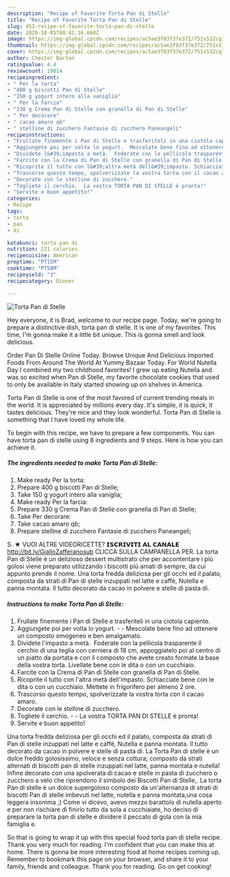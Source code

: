 ```yaml
---
description: "Recipe of Favorite Torta Pan di Stelle"
title: "Recipe of Favorite Torta Pan di Stelle"
slug: 453-recipe-of-favorite-torta-pan-di-stelle
date: 2020-10-05T08:41:16.660Z
image: https://img-global.cpcdn.com/recipes/ac5ae3f03f37e372/751x532cq70/torta-pan-di-stelle-recipe-main-photo.jpg
thumbnail: https://img-global.cpcdn.com/recipes/ac5ae3f03f37e372/751x532cq70/torta-pan-di-stelle-recipe-main-photo.jpg
cover: https://img-global.cpcdn.com/recipes/ac5ae3f03f37e372/751x532cq70/torta-pan-di-stelle-recipe-main-photo.jpg
author: Chester Barton
ratingvalue: 4.4
reviewcount: 19814
recipeingredient:
- " Per la torta"
- "400 g biscotti Pan di Stelle"
- "150 g yogurt intero alla vaniglia"
- " Per la farcia"
- "330 g Crema Pan di Stelle con granella di Pan di Stelle"
- " Per decorare"
- " cacao amaro qb"
- " stelline di zucchero Fantasie di zucchero Paneangeli"
recipeinstructions:
- "Frullate finemente i Pan di Stelle e trasferiteli in una ciotola capiente."
- "Aggiungete poi per volta lo yogurt.  Mescolate bene fino ad ottenere un composto omogeneo e ben amalgamato."
- "Dividete l&#39;impasto a metà.  Foderate con la pellicola trasparente il cerchio di una teglia con cerniera di 18 cm, appoggiatelo poi al centro di un piatto da portata e con il composto che avete creato formate la base della vostra torta. Livellate bene con le dita o con un cucchiaio."
- "Farcite con la Crema di Pan di Stelle con granella di Pan di Stelle."
- "Ricoprite il tutto con l&#39;altra metà dell&#39;impasto. Schiacciate bene con le dita o con un cucchiaio. Mettete in frigorifero per almeno 2 ore."
- "Trascorso questo tempo, spolverizzate la vostra torta con il cacao amaro."
- "Decorate con le stelline di zucchero."
- "Togliete il cerchio.  La vostra TORTA PAN DI STELLE è pronta!"
- "Servite e buon appetito!"
categories:
- Recipe
tags:
- torta
- pan
- di

katakunci: torta pan di 
nutrition: 221 calories
recipecuisine: American
preptime: "PT15M"
cooktime: "PT58M"
recipeyield: "3"
recipecategory: Dinner

---
```



![Torta Pan di Stelle](https://img-global.cpcdn.com/recipes/ac5ae3f03f37e372/751x532cq70/torta-pan-di-stelle-recipe-main-photo.jpg)

Hey everyone, it is Brad, welcome to our recipe page. Today, we're going to prepare a distinctive dish, torta pan di stelle. It is one of my favorites. This time, I'm gonna make it a little bit unique. This is gonna smell and look delicious.

Order Pan Di Stelle Online Today. Browse Unique And Delicious Imported Foods From Around The World At Yummy Bazaar Today. For World Nutella Day I combined my two childhood favorites! I grew up eating Nutella and was so excited when Pan di Stelle, my favorite chocolate cookies that used to only be available in Italy started showing up on shelves in America.

Torta Pan di Stelle is one of the most favored of current trending meals in the world. It is appreciated by millions every day. It's simple, it is quick, it tastes delicious. They're nice and they look wonderful. Torta Pan di Stelle is something that I have loved my whole life.


To begin with this recipe, we have to prepare a few components. You can have torta pan di stelle using 8 ingredients and 9 steps. Here is how you can achieve it.

<!--inarticleads1-->

##### The ingredients needed to make Torta Pan di Stelle:

1. Make ready  Per la torta:
1. Prepare 400 g biscotti Pan di Stelle;
1. Take 150 g yogurt intero alla vaniglia;
1. Make ready  Per la farcia:
1. Prepare 330 g Crema Pan di Stelle con granella di Pan di Stelle;
1. Take  Per decorare:
1. Take  cacao amaro qb;
1. Prepare  stelline di zucchero Fantasie di zucchero Paneangeli;


S. ★ VUOI ALTRE VIDEORICETTE? 𝗜𝗦𝗖𝗥𝗜𝗩𝗜𝗧𝗜 𝗔𝗟 𝗖𝗔𝗡𝗔𝗟𝗘 http://bit.ly/GialloZafferanosub CLICCA SULLA CAMPANELLA PER. La torta Pan di Stelle è un delizioso dessert multistrato che per accontentare i più golosi viene preparato utilizzando i biscotti più amati di sempre, da cui appunto prende il nome. Una torta fredda deliziosa per gli occhi ed il palato, composta da strati di Pan di stelle inzuppati nel latte e caffè, Nutella e panna montata. Il tutto decorato da cacao in polvere e stelle di pasta di. 

<!--inarticleads2-->

##### Instructions to make Torta Pan di Stelle:

1. Frullate finemente i Pan di Stelle e trasferiteli in una ciotola capiente.
1. Aggiungete poi per volta lo yogurt. -  - Mescolate bene fino ad ottenere un composto omogeneo e ben amalgamato.
1. Dividete l&#39;impasto a metà.  Foderate con la pellicola trasparente il cerchio di una teglia con cerniera di 18 cm, appoggiatelo poi al centro di un piatto da portata e con il composto che avete creato formate la base della vostra torta. Livellate bene con le dita o con un cucchiaio.
1. Farcite con la Crema di Pan di Stelle con granella di Pan di Stelle.
1. Ricoprite il tutto con l&#39;altra metà dell&#39;impasto. Schiacciate bene con le dita o con un cucchiaio. Mettete in frigorifero per almeno 2 ore.
1. Trascorso questo tempo, spolverizzate la vostra torta con il cacao amaro.
1. Decorate con le stelline di zucchero.
1. Togliete il cerchio. -  - La vostra TORTA PAN DI STELLE è pronta!
1. Servite e buon appetito!


Una torta fredda deliziosa per gli occhi ed il palato, composta da strati di Pan di stelle inzuppati nel latte e caffè, Nutella e panna montata. Il tutto decorato da cacao in polvere e stelle di pasta di. La Torta Pan di stelle è un dolce freddo golosissimo, veloce e senza cottura; composto da strati alternati di biscotti pan di stelle inzuppati nel latte, panna montata e nutella! Infine decorato con una spolverata di cacao e stelle in pasta di zucchero o zucchero a velo che riprendono il simbolo dei Biscotti Pan di Stelle,. La torta Pan di stelle è un dolce supergoloso composto da un&#39;alternanza di strati di biscotti Pan di stelle imbevuti nel latte, nutella e panna montata,una cosa leggera insomma ;) Come vi dicevo, avevo mezzo barattolo di nutella aperto e per non rischiare di finirlo tutto da sola a cucchiaiate, ho deciso di preparare la torta pan di stelle e dividere il peccato di gola con la mia famiglia e. 

So that is going to wrap it up with this special food torta pan di stelle recipe. Thank you very much for reading. I'm confident that you can make this at home. There is gonna be more interesting food at home recipes coming up. Remember to bookmark this page on your browser, and share it to your family, friends and colleague. Thank you for reading. Go on get cooking!
